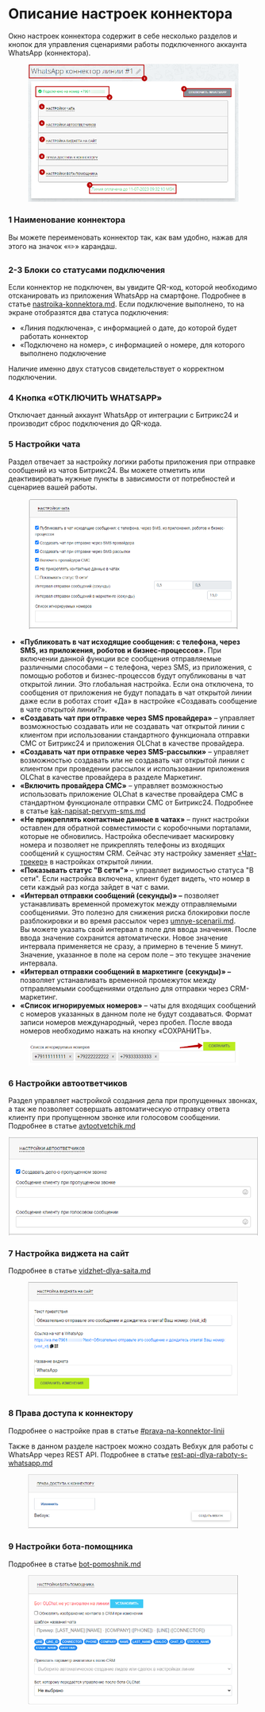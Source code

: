 # Описание настроек коннектора

Окно настроек коннектора содержит в себе несколько разделов и кнопок для управления сценариями работы подключенного аккаунта WhatsApp (коннектора).

<figure><img src="../../.gitbook/assets/image (58).png" alt=""><figcaption></figcaption></figure>

### 1 **Наименование коннектора**

Вы можете переименовать коннектор так, как вам удобно, нажав для этого на значок «✏️» карандаш.

### 2-3 **Блоки со статусами подключения**

Если коннектор не подключен, вы увидите QR-код, которой необходимо отсканировать из приложения WhatsApp на смартфоне. Подробнее в статье [nastroika-konnektora.md](../nastroika-konnektora.md "mention"). Если подключение выполнено, то на экране отобразятся два статуса подключения:

* «Линия подключена», с информацией о дате, до которой будет работать коннектор
* «Подключено на номер», с информацией о номере, для которого выполнено подключение

&#x20;Наличие именно двух статусов свидетельствует о корректном подключении.

### 4 **Кнопка «ОТКЛЮЧИТЬ WHATSAPP»**

Отключает данный аккаунт WhatsApp от интеграции с Битрикс24 и производит сброс подключения до QR-кода.

### 5 **Настройки чата**

Раздел отвечает за настройку логики работы приложения при отправке сообщений из чатов Битрикс24. Вы можете отметить или деактивировать нужные пункты в зависимости от потребностей и сценариев вашей работы.

<figure><img src="../../.gitbook/assets/image (1014).png" alt=""><figcaption></figcaption></figure>

* **«Публиковать в чат исходящие сообщения: с телефона, через SMS, из приложения, роботов и бизнес-процессов».** При включении данной функции все сообщения отправляемые различными способами – с телефона, через SMS, из приложения, с помощью роботов и бизнес-процессов будут опубликованы в чат открытой линии. Это глобальная настройка. Если она отключена, то сообщения от приложения не будут попадать в чат открытой линии даже если в роботах стоит «Да» в настройке «Создавать сообщение в чате открытой линии?».
* **«Создавать чат при отправке через SMS провайдера»** – управляет возможностью создавать или не создавать чат открытой линии с клиентом при использовании стандартного функционала отправки СМС от Битрикс24 и приложения OLChat в качестве провайдера.
* **«Создавать чат при отправке через SMS-рассылки»** – управляет возможностью создавать или не создавать чат открытой линии с клиентом при проведении рассылок и использовании приложения OLChat в качестве провайдера в разделе Маркетинг.
* **«Включить провайдера СМС»** – управляет возможностью использовать приложение OLChat в качестве провайдера СМС в стандартном функционале отправки СМС от Битрикс24. Подробнее в статье [kak-napisat-pervym-sms.md](../../ispolzovanie/poluchenie-i-otpravka-soobshenii/kak-napisat-pervym-sms.md "mention")
* **«Не прикреплять контактные данные в чатах»** – пункт настройки оставлен для обратной совместимости с коробочными порталами, которые не обновились. Настройка обеспечивает маскировку номера и позволяет не прикреплять телефоны из входящих сообщений к сущностям CRM. Сейчас эту настройку заменяет [«Чат-трекер»](https://helpdesk.bitrix24.ru/open/5124101/) в настройках открытой линии.
* **«Показывать статус "В сети"»** – управляет видимостью статуса "В сети". Если настройка включена, клиент будет видеть, что номер в сети каждый раз когда зайдет в чат с вами.
* **«Интервал отправки сообщений (секунды)» –** позволяет устанавливать временной промежуток между отправляемыми сообщениями. Это полезно для снижения риска блокировки после разблокировки и во время рассылок через [umnye-scenarii.md](../../roboty-i-aktiviti/umnye-scenarii.md "mention").\
  Вы можете указать свой интервал в поле для ввода значения. После ввода значение сохранится автоматически. Новое значение интервала применяется не сразу, а примерно в течение 5 минут. Значение, указанное в поле на сером поле – это текущее значение интервала.
* **«Интервал отправки сообщений в маркетинге (секунды)» –** позволяет устанавливать временной промежуток между отправляемыми сообщениями отдельно для отправки через CRM-маркетинг.
* **«Список игнорируемых номеров»** – чаты для входящих сообщений с номеров указанных в данном поле не будут создаваться. Формат записи номеров международный, через пробел. После ввода номеров необходимо нажать на кнопку «СОХРАНИТЬ».

<figure><img src="../../.gitbook/assets/image (926).png" alt=""><figcaption></figcaption></figure>

### 6 **Настройки автоответчиков**

Раздел управляет настройкой создания дела при пропущенных звонках, а так же позволяет совершать автоматическую отправку ответа клиенту при пропущенном звонке или голосовом сообщении. Подробнее в статье [avtootvetchik.md](../../avtootvetchik.md "mention")

![](<../../.gitbook/assets/image (280).png>)

### 7 **Настройка виджета на сайт**

Подробнее в статье [vidzhet-dlya-saita.md](../../vidzhet-dlya-saita.md "mention")

<figure><img src="../../.gitbook/assets/image (613).png" alt=""><figcaption></figcaption></figure>

### **8 Права доступа к коннектору**

Подробнее  о настройке прав в статье [#prava-na-konnektor-linii](../nastroika-prav-dlya-raboty-s-prilozheniem-olchat.md#prava-na-konnektor-linii "mention")

Также в данном разделе настроек можно создать Вебхук для работы с WhatsApp через REST API. Подробнее в статье [rest-api-dlya-raboty-s-whatsapp.md](../../ispolzovanie/rest-api-dlya-raboty-s-whatsapp.md "mention")

<figure><img src="../../.gitbook/assets/image (17).png" alt=""><figcaption></figcaption></figure>

### 9 **Настройки бота-помощника**

Подробнее в статье [bot-pomoshnik.md](../../bot-pomoshnik.md "mention")

<figure><img src="../../.gitbook/assets/image (18).png" alt=""><figcaption></figcaption></figure>

